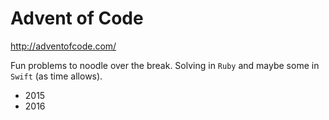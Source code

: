 # Advent of Code
http://adventofcode.com/

Fun problems to noodle over the break. Solving in `Ruby` and maybe some in `Swift` (as time allows).

- 2015
- 2016
